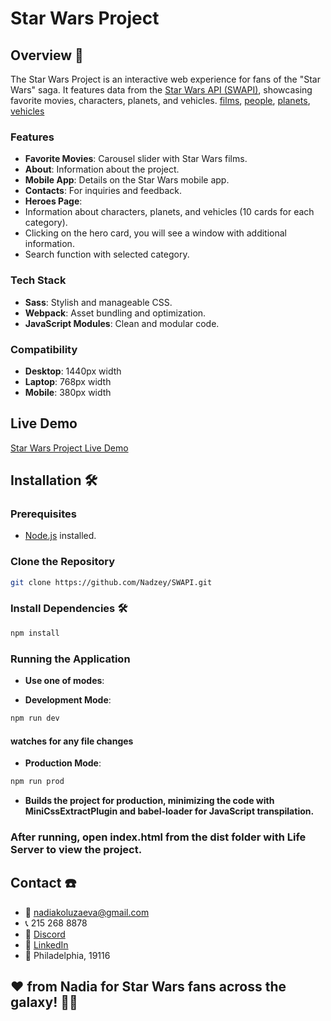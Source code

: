 ﻿# Star Wars Project

## Overview 🌌

The Star Wars Project is an interactive web experience for fans of the "Star Wars" saga. It features data from the [Star Wars API (SWAPI)](https://www.swapi.tech/), showcasing favorite movies, characters, planets, and vehicles.
[films](https://www.swapi.tech/api/films/), 
[people](https://www.swapi.tech/api/people/), 
[planets](https://www.swapi.tech/api/planets/), 
[vehicles](https://www.swapi.tech/api/vehicles/)

### Features

- **Favorite Movies**: Carousel slider with Star Wars films.
- **About**: Information about the project.
- **Mobile App**: Details on the Star Wars mobile app.
- **Contacts**: For inquiries and feedback.
- **Heroes Page**: 
- Information about characters, planets, and vehicles (10 cards for each category). 
- Clicking on the hero card, you will see a window with additional information.
- Search function with selected category.

### Tech Stack

- **Sass**: Stylish and manageable CSS.
- **Webpack**: Asset bundling and optimization.
- **JavaScript Modules**: Clean and modular code.

### Compatibility

- **Desktop**: 1440px width
- **Laptop**: 768px width
- **Mobile**: 380px width

## Live Demo

[Star Wars Project Live Demo](https://nadzey.github.io/SWAPI/)

## Installation 🛠️

### Prerequisites

- [Node.js](https://nodejs.org/) installed.

### Clone the Repository

```bash
git clone https://github.com/Nadzey/SWAPI.git
```

### Install Dependencies 🛠️

```bash
npm install
```

### Running the Application
- **Use one of modes**:

- **Development Mode**:
```bash
npm run dev
```
#### watches for any file changes

- **Production Mode**:
```bash
npm run prod
```
- **Builds the project for production, minimizing the code with MiniCssExtractPlugin and babel-loader for JavaScript transpilation.** 

### After running, open index.html from the dist folder with Life Server to view the project.

## Contact ☎️
- 📧 nadiakoluzaeva@gmail.com
- 📞 215 268 8878
- 💬 [Discord](https://discord.com/users/nadia9022)
- 🔗 [LinkedIn](https://www.linkedin.com/in/nadzeya-kaluzayeva/)
- 📍 Philadelphia, 19116

## ❤️ from Nadia for Star Wars fans across the galaxy! 🚀🌟
